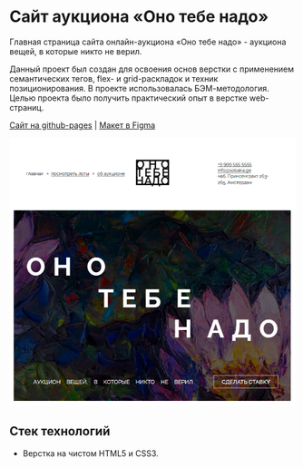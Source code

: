 # Сайт аукциона «Оно тебе надо»

Главная страница сайта онлайн-аукциона «Оно тебе надо» - аукциона вещей, в которые никто не верил.

Данный проект был создан для освоения основ верстки с применением семантических тегов, flex- и grid-раскладок и техник позиционирования. В проекте использовалась БЭМ-методология. Целью проекта было получить практический опыт в верстке web-страниц.

[Сайт на github-pages](https://anna-kobis.github.io/ono-tebe-nado/) | [Макет в Figma](https://www.figma.com/design/8KwhMpv8qnDocX4NVFQBpn)

![Скриншот сайта "Оно тебе надо"](./docs/page.png)

## Стек технологий

- Верстка на чистом HTML5 и CSS3.
